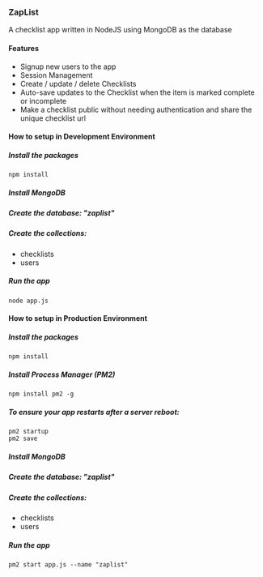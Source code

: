 ### ZapList
A checklist app written in NodeJS using MongoDB as the database

#### Features
- Signup new users to the app
- Session Management
- Create / update / delete Checklists
- Auto-save updates to the Checklist when the item is marked complete or incomplete
- Make a checklist public without needing authentication and share the unique checklist url


#### How to setup in Development Environment

##### Install the packages
```
npm install
```

##### Install MongoDB

##### Create the database: "zaplist"

##### Create the collections: 
- checklists
- users

##### Run the app
```
node app.js
```

#### How to setup in Production Environment

##### Install the packages
```
npm install
```
##### Install Process Manager (PM2)
```
npm install pm2 -g
```

##### To ensure your app restarts after a server reboot:
```
pm2 startup
pm2 save
```

##### Install MongoDB

##### Create the database: "zaplist"

##### Create the collections: 
- checklists
- users

##### Run the app
```
pm2 start app.js --name "zaplist"

```